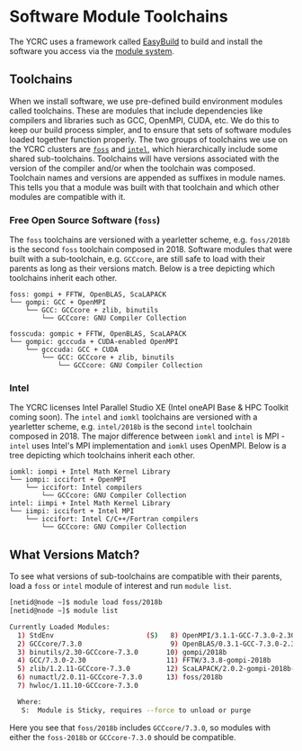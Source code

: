 # Software Module Toolchains

The YCRC uses a framework called [EasyBuild](https://easybuild.readthedocs.io/en/latest/) to build and install the software you access via the [module system](/clusters-at-yale/applications/modules).

## Toolchains

When we install software, we use pre-defined build environment modules called toolchains. These are modules that include dependencies like compilers and libraries such as GCC, OpenMPI, CUDA, etc. We do this to keep our build process simpler, and to ensure that sets of software modules loaded together function properly. The two groups of toolchains we use on the YCRC clusters are [`foss`](https://easybuild.readthedocs.io/en/latest/Common-toolchains.html#component-versions-in-foss-toolchain) and [`intel`](https://easybuild.readthedocs.io/en/latest/Common-toolchains.html#component-versions-in-intel-toolchain), which hierarchically include some shared sub-toolchains. Toolchains will have versions associated with the version of the compiler and/or when the toolchain was composed. Toolchain names and versions are appended as suffixes in module names. This tells you that a module was built with that toolchain and which other modules are compatible with it. 

### Free Open Source Software (`foss`)

The `foss` toolchains are versioned with a yearletter scheme, e.g. `foss/2018b` is the second `foss` toolchain composed in 2018. Software modules that were built with a sub-toolchain, e.g. `GCCcore`, are still safe to load with their parents as long as their versions match. Below is a tree depicting which toolchains inherit each other.

``` text
foss: gompi + FFTW, OpenBLAS, ScaLAPACK
└── gompi: GCC + OpenMPI
    └── GCC: GCCcore + zlib, binutils
        └── GCCcore: GNU Compiler Collection

fosscuda: gompic + FFTW, OpenBLAS, ScaLAPACK
└── gompic: gcccuda + CUDA-enabled OpenMPI
    └── gcccuda: GCC + CUDA
        └── GCC: GCCcore + zlib, binutils
            └── GCCcore: GNU Compiler Collection
```

### Intel

The YCRC licenses Intel Parallel Studio XE (Intel oneAPI Base & HPC Toolkit coming soon). The `intel` and `iomkl` toolchains are versioned with a yearletter scheme, e.g. `intel/2018b` is the second `intel` toolchain composed in 2018. The major difference between `iomkl` and `intel` is MPI - `intel` uses Intel's MPI implementation and `iomkl` uses OpenMPI. Below is a tree depicting which toolchains inherit each other.

``` text
iomkl: iompi + Intel Math Kernel Library
└── iompi: iccifort + OpenMPI
    └── iccifort: Intel compilers
        └── GCCcore: GNU Compiler Collection
intel: iimpi + Intel Math Kernel Library
└── iimpi: iccifort + Intel MPI
    └── iccifort: Intel C/C++/Fortran compilers
        └── GCCcore: GNU Compiler Collection
```

## What Versions Match?

To see what versions of sub-toolchains are compatible with their parents, load a `foss` or `intel` module of interest and run `module list`.

```bash
[netid@node ~]$ module load foss/2018b
[netid@node ~]$ module list

Currently Loaded Modules:
  1) StdEnv                       (S)   8) OpenMPI/3.1.1-GCC-7.3.0-2.30
  2) GCCcore/7.3.0                      9) OpenBLAS/0.3.1-GCC-7.3.0-2.30
  3) binutils/2.30-GCCcore-7.3.0       10) gompi/2018b
  4) GCC/7.3.0-2.30                    11) FFTW/3.3.8-gompi-2018b
  5) zlib/1.2.11-GCCcore-7.3.0         12) ScaLAPACK/2.0.2-gompi-2018b-OpenBLAS-0.3.1
  6) numactl/2.0.11-GCCcore-7.3.0      13) foss/2018b
  7) hwloc/1.11.10-GCCcore-7.3.0

  Where:
   S:  Module is Sticky, requires --force to unload or purge
```
Here you see that `foss/2018b` includes `GCCcore/7.3.0`, so modules with either the `foss-2018b` or `GCCcore-7.3.0` should be compatible.